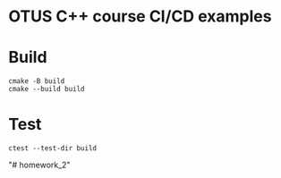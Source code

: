 # OTUS C++ course CI/CD examples

# Build
```
cmake -B build
cmake --build build
```

# Test
```
ctest --test-dir build
```
"# homework_2" 
